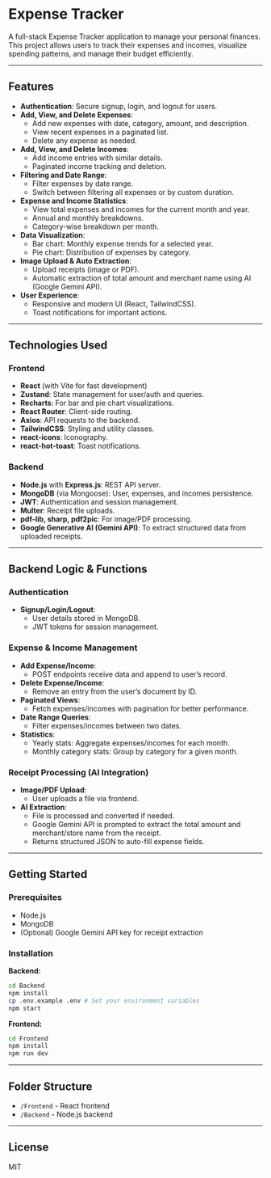 # Expense Tracker

A full-stack Expense Tracker application to manage your personal finances. This project allows users to track their expenses and incomes, visualize spending patterns, and manage their budget efficiently.

---

## Features

- **Authentication**: Secure signup, login, and logout for users.
- **Add, View, and Delete Expenses**: 
  - Add new expenses with date, category, amount, and description.
  - View recent expenses in a paginated list.
  - Delete any expense as needed.
- **Add, View, and Delete Incomes**:
  - Add income entries with similar details.
  - Paginated income tracking and deletion.
- **Filtering and Date Range**:
  - Filter expenses by date range.
  - Switch between filtering all expenses or by custom duration.
- **Expense and Income Statistics**:
  - View total expenses and incomes for the current month and year.
  - Annual and monthly breakdowns.
  - Category-wise breakdown per month.
- **Data Visualization**:
  - Bar chart: Monthly expense trends for a selected year.
  - Pie chart: Distribution of expenses by category.
- **Image Upload & Auto Extraction**:
  - Upload receipts (image or PDF).
  - Automatic extraction of total amount and merchant name using AI (Google Gemini API).
- **User Experience**:
  - Responsive and modern UI (React, TailwindCSS).
  - Toast notifications for important actions.

---

## Technologies Used

### Frontend

- **React** (with Vite for fast development)
- **Zustand**: State management for user/auth and queries.
- **Recharts**: For bar and pie chart visualizations.
- **React Router**: Client-side routing.
- **Axios**: API requests to the backend.
- **TailwindCSS**: Styling and utility classes.
- **react-icons**: Iconography.
- **react-hot-toast**: Toast notifications.

### Backend

- **Node.js** with **Express.js**: REST API server.
- **MongoDB** (via Mongoose): User, expenses, and incomes persistence.
- **JWT**: Authentication and session management.
- **Multer**: Receipt file uploads.
- **pdf-lib, sharp, pdf2pic**: For image/PDF processing.
- **Google Generative AI (Gemini API)**: To extract structured data from uploaded receipts.

---

## Backend Logic & Functions

### Authentication

- **Signup/Login/Logout**: 
  - User details stored in MongoDB.
  - JWT tokens for session management.

### Expense & Income Management

- **Add Expense/Income**: 
  - POST endpoints receive data and append to user’s record.
- **Delete Expense/Income**: 
  - Remove an entry from the user’s document by ID.
- **Paginated Views**: 
  - Fetch expenses/incomes with pagination for better performance.
- **Date Range Queries**:
  - Filter expenses/incomes between two dates.
- **Statistics**:
  - Yearly stats: Aggregate expenses/incomes for each month.
  - Monthly category stats: Group by category for a given month.

### Receipt Processing (AI Integration)

- **Image/PDF Upload**: 
  - User uploads a file via frontend.
- **AI Extraction**:
  - File is processed and converted if needed.
  - Google Gemini API is prompted to extract the total amount and merchant/store name from the receipt.
  - Returns structured JSON to auto-fill expense fields.

---

## Getting Started

### Prerequisites

- Node.js
- MongoDB
- (Optional) Google Gemini API key for receipt extraction

### Installation

**Backend:**
```bash
cd Backend
npm install
cp .env.example .env # Set your environment variables
npm start
```

**Frontend:**
```bash
cd Frontend
npm install
npm run dev
```

---

## Folder Structure

- `/Frontend` - React frontend
- `/Backend` - Node.js backend

---

## License

MIT
